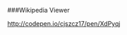 ###Wikipedia Viewer

<a href="http://codepen.io/cjszcz17/pen/XdPyqj" target="_blank">http://codepen.io/cjszcz17/pen/XdPyqj</a>
